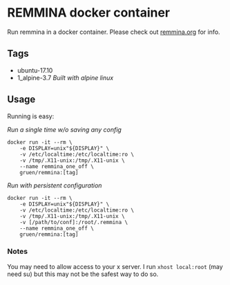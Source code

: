 # REMMINA docker container

Run remmina in a docker container. Please check out [remmina.org](https://remmina.org) for info.

## Tags

-    ubuntu-17.10
-    1_alpine-3.7 _Built with alpine linux_

## Usage

Running is easy:

_Run a single time w/o saving any config_

```
docker run -it --rm \
    -e DISPLAY=unix"${DISPLAY}" \
    -v /etc/localtime:/etc/localtime:ro \
    -v /tmp/.X11-unix:/tmp/.X11-unix \
    --name remmina_one_off \
    gruen/remmina:[tag]
```

_Run with persistent configuration_

```
docker run -it --rm \
    -e DISPLAY=unix"${DISPLAY}" \
    -v /etc/localtime:/etc/localtime:ro \
    -v /tmp/.X11-unix:/tmp/.X11-unix \
    -v [/path/to/conf]:/root/.remmina \
    --name remmina_one_off \
    gruen/remmina:[tag]

```

### Notes

You may need to allow access to your x server. I run `xhost local:root` (may need su) but this may not be the safest way to do so.
